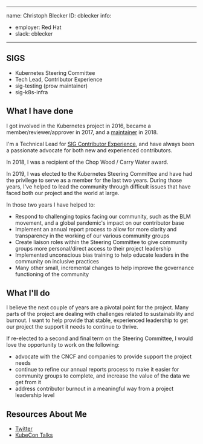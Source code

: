 -------------------------------------------------------------
name: Christoph Blecker
ID: cblecker
info:
  - employer: Red Hat
  - slack: cblecker
-------------------------------------------------------------

## SIGS

- Kubernetes Steering Committee
- Tech Lead, Contributor Experience
- sig-testing (prow maintainer)
- sig-k8s-infra

## What I have done

I got involved in the Kubernetes project in 2016, became a member/reviewer/approver in 2017, and a [maintainer](https://github.com/orgs/kubernetes/teams/kubernetes-maintainers/discussions/2) in 2018.

I'm a Technical Lead for [SIG Contributor Experience](https://git.k8s.io/community/sig-contributor-experience), and have always been a passionate advocate for both new and experienced contributors.

In 2018, I was a recipient of the Chop Wood / Carry Water award.

In 2019, I was elected to the Kubernetes Steering Committee and have had the privilege to serve as a member for the last two years. During those years, I've helped to lead the community through difficult issues that have faced both our project and the world at large.

In those two years I have helped to:
- Respond to challenging topics facing our community, such as the BLM movement, and a global pandemic's impact on our contributor base
- Implement an annual report process to allow for more clarity and transparency in the working of our various community groups
- Create liaison roles within the Steering Committee to give community groups more personal/direct access to their project leadership
- Implemented unconscious bias training to help educate leaders in the community on inclusive practices
- Many other small, incremental changes to help improve the governance functioning of the community


## What I'll do

I believe the next couple of years are a pivotal point for the project. Many parts of the project are dealing with challenges related to sustainability and burnout. I want to help provide that stable, experienced leadership to get our project the support it needs to continue to thrive.

If re-elected to a second and final term on the Steering Committee, I would love the opportunity to work on the following:
- advocate with the CNCF and companies to provide support the project needs
- continue to refine our annual reports process to make it easier for community groups to complete, and increase the value of the data we get from it
- address contributor burnout in a meaningful way from a project leadership level


## Resources About Me

- [Twitter](https://twitter.com/cblecker)
- [KubeCon Talks](https://github.com/cblecker/cblecker/blob/master/speaking.md)
